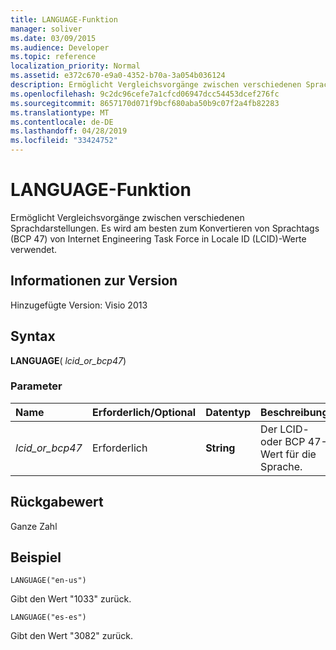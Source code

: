 ```yaml
---
title: LANGUAGE-Funktion
manager: soliver
ms.date: 03/09/2015
ms.audience: Developer
ms.topic: reference
localization_priority: Normal
ms.assetid: e372c670-e9a0-4352-b70a-3a054b036124
description: Ermöglicht Vergleichsvorgänge zwischen verschiedenen Sprachdarstellungen. Es wird am besten zum Konvertieren von Sprachtags (BCP 47) von Internet Engineering Task Force in Locale ID (LCID)-Werte verwendet.
ms.openlocfilehash: 9c2dc96cefe7a1cfcd06947dcc54453dcef276fc
ms.sourcegitcommit: 8657170d071f9bcf680aba50b9c07f2a4fb82283
ms.translationtype: MT
ms.contentlocale: de-DE
ms.lasthandoff: 04/28/2019
ms.locfileid: "33424752"
---
```

# <a name="language-function"></a>LANGUAGE-Funktion

Ermöglicht Vergleichsvorgänge zwischen verschiedenen Sprachdarstellungen. Es wird am besten zum Konvertieren von Sprachtags (BCP 47) von Internet Engineering Task Force in Locale ID (LCID)-Werte verwendet.
  
## <a name="version-information"></a>Informationen zur Version

Hinzugefügte Version: Visio 2013
 
  
## <a name="syntax"></a>Syntax

 **LANGUAGE**( _lcid_or_bcp47_)
  
### <a name="parameters"></a>Parameter

|**Name**|**Erforderlich/Optional**|**Datentyp**|**Beschreibung**|
|:-----|:-----|:-----|:-----|
| _lcid_or_bcp47_ <br/> |Erforderlich  <br/> |**String** <br/> |Der LCID- oder BCP 47-Wert für die Sprache.  <br/> |
   
## <a name="return-value"></a>Rückgabewert

Ganze Zahl
  
## <a name="example"></a>Beispiel

 `LANGUAGE("en-us")`
  
Gibt den Wert "1033" zurück.
  
 `LANGUAGE("es-es")`
  
Gibt den Wert "3082" zurück.
  

